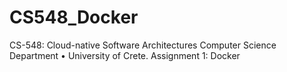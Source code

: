 # CS548_Docker
CS-548: Cloud-native Software Architectures Computer Science Department • University of Crete. Assignment 1: Docker
